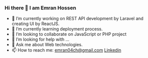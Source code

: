 ### Hi there 👋 I am Emran Hossen
- 🔭 I’m currently working on REST API development by Laravel and creating UI by ReactJS.
- 🌱 I’m currently learning deployment process.
- 👯 I’m looking to collaborate on JavaScript or PHP project
- 🤔 I’m looking for help with ...
- 💬 Ask me about Web technologies.
- 📫 How to reach me: emran04ch@gmail.com [Linkedin](https://www.linkedin.com/in/emran-hossen/)
<!--
**Emran04/emran04** is a ✨ _special_ ✨ repository because its `README.md` (this file) appears on your GitHub profile.

Here are some ideas to get you started:

- 🔭 I’m currently working on ...
- 🌱 I’m currently learning ...
- 👯 I’m looking to collaborate on ...
- 🤔 I’m looking for help with ...
- 💬 Ask me about ...
- 📫 How to reach me: ...
- 😄 Pronouns: ...
- ⚡ Fun fact: ...
-->
